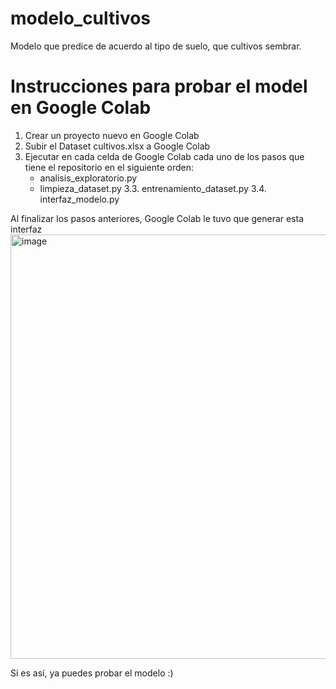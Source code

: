 # modelo_cultivos
Modelo que predice de acuerdo al tipo de suelo, que cultivos sembrar.

# Instrucciones para probar el model en Google Colab

1. Crear un proyecto nuevo en Google Colab
2. Subir el Dataset cultivos.xlsx a Google Colab
3. Ejecutar en cada celda de Google Colab cada uno de los pasos que tiene el repositorio en el siguiente orden:
     - analisis_exploratorio.py
     - limpieza_dataset.py
     3.3. entrenamiento_dataset.py
     3.4. interfaz_modelo.py

Al finalizar los pasos anteriores, Google Colab le tuvo que generar esta interfaz
<img width="1356" height="679" alt="image" src="https://github.com/user-attachments/assets/ed32f13f-04c4-43c4-96f1-8f01f2f6f3fa" />

Si es así, ya puedes probar el modelo :)


